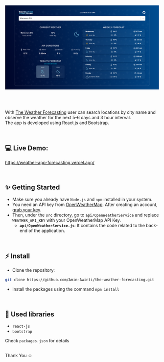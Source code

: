 ![Application screenshot](./src/assets/readme-screenshot.png)

<br/>
<br/>

With [The Weather Forecasting](https://weather-app-forecasting.vercel.app/) user can search locations by city name and observe the weather for the next 5-6 days and 3 hour interval.
<br />
The app is developed using React.js and Bootstrap.

<br/>

## 💻 Live Demo:

https://weather-app-forecasting.vercel.app/

<br/>

## ✨ Getting Started

- Make sure you already have `Node.js` and `npm` installed in your system.
- You need an API key from [OpenWeatherMap](https://openweathermap.org/). After creating an account, [grab your key](https://home.openweathermap.org/api_keys).
- Then, under the `src` directory, go to `api/OpenWeatherService` and replace `WEATHER_API_KEY` with your OpenWeatherMap API Key.
  - **`api/OpenWeatherService.js`**: It contains the code related to the back-end of the application.

<br/>

## ⚡ Install

- Clone the repository:

```bash
git clone https://github.com/Amin-Awinti/the-weather-forecasting.git

```

- Install the packages using the command `npm install`

<br/>

## 📙 Used libraries

- `react-js`
- `bootstrap`

Check `packages.json` for details

<br/>
Thank You ☺
